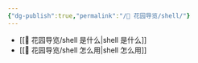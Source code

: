 ```yaml
---
{"dg-publish":true,"permalink":"/🌱 花园导览/shell/"}
---
```



- [[🌱 花园导览/shell 是什么\|shell 是什么]]
- [[🌱 花园导览/shell 怎么用\|shell 怎么用]]